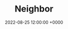 ---
layout: post
title: "Neighbor"
img: Neighbor/Neighbor_Cover.png
date: 2022-08-25 12:00:00 +0000
description: Description
tag: [Comic]
comic:
    - Neighbor/Neighbor_Panel1.png
    - Neighbor/Neighbor_Panel2.png
    - Neighbor/Neighbor_Panel3.png
    - Neighbor/Neighbor_Panel4.png
---
